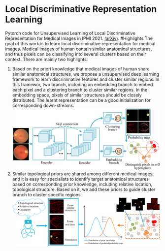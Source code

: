 # Local Discriminative Representation Learning
Pytorch code for Unsupervised Learning of Local Discriminative Representation for Medical Images in IPMI 2021. [(arXiv)](https://arxiv.org/abs/2012.09333).
#Highlights
The goal of this work is to learn local discriminative representation for medical images. Medical images of human contain similar anatomical structures, and thus pixels can be classifying into several clusters based on their context. There are mainly two highlights:
1. Based on the priori knowledge that medical images of human share similar anatomical structures, we propose a unsupervised deep learning framework to learn discriminative features and cluster similar regions. In this framewor, two branch, including an embedding branch to embed each pixel and a clustering branch to cluster similar regions. In the embedding space, pixels of similar structures should be closely distributed. The learnt representation can be a good initialization for corresponding down-streams.
![](https://github.com/HuaiChen-1994/LDLearning/blob/main/figures/learning_region_discrimination.png)
2. Similar topological priors are shared among different medical images, and it is easy for specialists to identify target anatomical structures based on corresponding prior knowledge, including relative location, topological structure. Based on it, we add these priors to guide cluster branch to cluster specific regions.
![](https://github.com/HuaiChen-1994/LDLearning/blob/main/figures/prior_knowledge.png) 
